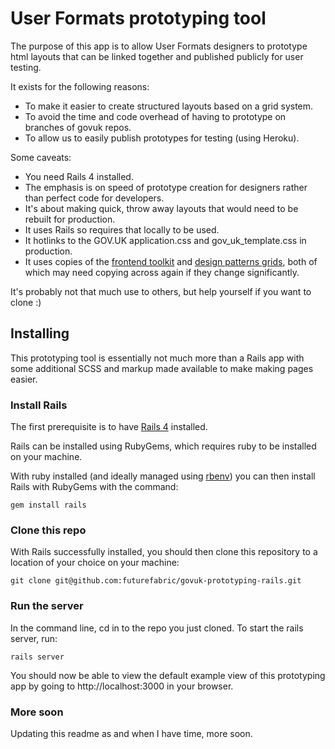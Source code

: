 User Formats prototyping tool
=============================

The purpose of this app is to allow User Formats designers to prototype html layouts that can
be linked together and published publicly for user testing.

It exists for the following reasons:

* To make it easier to create structured layouts based on a grid system.
* To avoid the time and code overhead of having to prototype on branches of govuk repos.
* To allow us to easily publish prototypes for testing (using Heroku).


Some caveats:

* You need Rails 4 installed.
* The emphasis is on speed of prototype creation for designers rather than perfect code for developers.
* It's about making quick, throw away layouts that would need to be rebuilt for production.
* It uses Rails so requires that locally to be used.
* It hotlinks to the GOV.UK application.css and gov_uk_template.css in production.
* It uses copies of the [frontend toolkit](https://github.com/alphagov/govuk_frontend_toolkit) and [design patterns grids](http://alphagov.github.io/design-patterns/example/grid.html), both of which may need copying across again if they change significantly.

It's probably not that much use to others, but help yourself if you want to clone :)


## Installing

This prototyping tool is essentially not much more than a Rails app with some additional SCSS and markup made available to make making pages easier.

### Install Rails

The first prerequisite is to have [Rails 4](http://rubyonrails.org/) installed.

Rails can be installed using RubyGems, which requires ruby to be installed on your machine.

With ruby installed (and ideally managed using [rbenv](https://github.com/sstephenson/rbenv)) you can then install Rails with RubyGems with the command:

```
gem install rails
```

### Clone this repo

With Rails successfully installed, you should then clone this repository to a location of your choice on your machine:

```
git clone git@github.com:futurefabric/govuk-prototyping-rails.git
```

### Run the server

In the command line, cd in to the repo you just cloned.
To start the rails server, run:

```
rails server
```

You should now be able to view the default example view of this prototyping app by going to http://localhost:3000 in your browser.


### More soon

Updating this readme as and when I have time, more soon.
